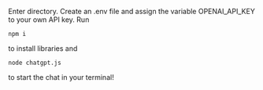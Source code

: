 Enter directory. Create an .env file and assign the variable OPENAI_API_KEY to your own API key. Run

```
npm i
```

to install libraries and

```
node chatgpt.js
```

to start the chat in your terminal!
